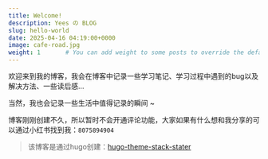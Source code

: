 ```yaml
---
title: Welcome!
description: Yees の BLOG
slug: hello-world
date: 2025-04-16 04:19:00+0000
image: cafe-road.jpg
weight: 1       # You can add weight to some posts to override the default sorting (date descending)
---
```


欢迎来到我的博客，我会在博客中记录一些学习笔记、学习过程中遇到的bug以及解决方法、一些读后感... 

当然，我也会记录一些生活中值得记录的瞬间 ~

博客刚刚创建不久，所以暂时不会开通评论功能，大家如果有什么想和我分享的可以通过小红书找到我：`8075894904`

> 该博客是通过hugo创建：[hugo-theme-stack-stater](https://github.com/CaiJimmy/hugo-theme-stack-starter)